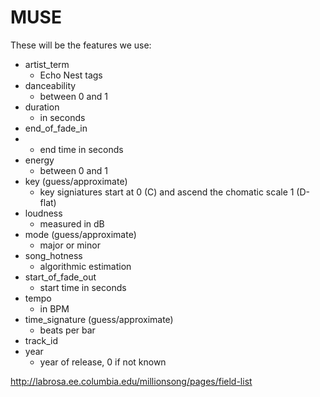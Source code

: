 # MUSE

These will be the features we use:

+	artist_term
	+	Echo Nest tags
+	danceability
	+	between 0 and 1
+	duration
	+	in seconds
+	end_of_fade_in
+	+	end time in seconds
+	energy
	+	between 0 and 1
+	key (guess/approximate)
	+	key signiatures start at 0 (C) and ascend the chomatic scale 1 (D-flat)
+	loudness
	+	measured in dB
+	mode (guess/approximate)
	+	major or minor
+	song_hotness
	+	algorithmic estimation
+	start_of_fade_out
	+	start time in seconds
+	tempo
	+	in BPM
+	time_signature (guess/approximate)
	+	beats per bar
+	track_id
+	year
	+	year of release, 0 if not known

http://labrosa.ee.columbia.edu/millionsong/pages/field-list
